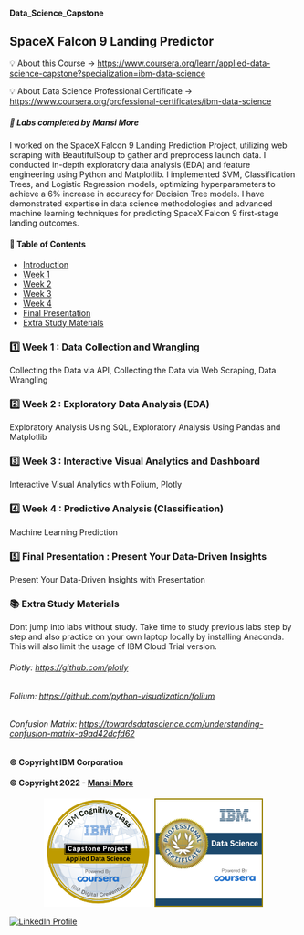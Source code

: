 #### Data_Science_Capstone
## SpaceX Falcon 9 Landing Predictor

💡 About this Course ->
https://www.coursera.org/learn/applied-data-science-capstone?specialization=ibm-data-science

💡 About Data Science Professional Certificate ->
https://www.coursera.org/professional-certificates/ibm-data-science

##### 🎉 Labs completed by Mansi More

I worked on the SpaceX Falcon 9 Landing Prediction Project, utilizing web scraping with BeautifulSoup to gather and preprocess launch data. I conducted in-depth exploratory data analysis (EDA) and feature engineering using Python and Matplotlib. I implemented SVM, Classification Trees, and Logistic Regression models, optimizing hyperparameters to achieve a 6% increase in accuracy for Decision Tree models. I have demonstrated expertise in data science methodologies and advanced machine learning techniques for predicting SpaceX Falcon 9 first-stage landing outcomes.


#### 📝 Table of Contents

- [Introduction](#introduction)
- [Week 1](#week1)
- [Week 2](#week2)
- [Week 3](#week3)
- [Week 4](#week4)
- [Final Presentation](#Capstone_Presentation)
- [Extra Study Materials](#extra_study)


### 1️⃣ Week 1 : Data Collection and Wrangling

Collecting the Data via API, 
Collecting the Data via Web Scraping, 
Data Wrangling

### 2️⃣ Week 2 : Exploratory Data Analysis (EDA)

Exploratory Analysis Using SQL, 
Exploratory Analysis Using Pandas and Matplotlib

### 3️⃣ Week 3 : Interactive Visual Analytics and Dashboard

Interactive Visual Analytics with Folium, 
Plotly

### 4️⃣ Week 4 : Predictive Analysis (Classification)

Machine Learning Prediction

### 5️⃣ Final Presentation : Present Your Data-Driven Insights

Present Your Data-Driven Insights with Presentation


### 📚 Extra Study Materials
Dont jump into labs without study. Take time to study previous labs step by step and also practice on your own laptop locally by installing Anaconda. This will also limit the usage of IBM Cloud Trial version.

 ###### Plotly: https://github.com/plotly                                                                                                                                
###### Folium: https://github.com/python-visualization/folium                                                                                                                       
###### Confusion Matrix: https://towardsdatascience.com/understanding-confusion-matrix-a9ad42dcfd62

#### © Copyright IBM Corporation

#### © Copyright 2022 - [Mansi More](https://github.com/MansiMore99)

<p align="center"><a href="https://www.credly.com/badges/3907882b-dfd7-45c3-b024-438ac2c7854b/public_url"><img src="https://github.com/MansiMore99/Data_Science_Capstone/blob/main/SpaceX-Data-Science-Project-master/Certificate_badge/applied-data-science-capstone.png" alt="IBM Applied Data Science Capstone Project" width="190px"/></a> <a href="https://www.credly.com/badges/e6bfe69a-f040-481b-81da-bc80379e9e29/public_url"><img src="https://github.com/MansiMore99/Data_Science_Capstone/blob/main/SpaceX-Data-Science-Project-master/Certificate_badge/data-science-professional-certificate.png" alt="Data Science Professional Certificate" width="190px" padding="20px" /></a> </p>

<a href="https://www.linkedin.com/in/mansi-more-0943/"> ![LinkedIn Profile](https://img.shields.io/badge/LinkedIn-0077B5?style=for-the-badge&logo=linkedin&logoColor=white) </a>

